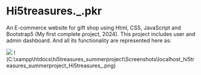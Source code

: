# Hi5treasures._.pkr
An E-commerce website for gift shop using Html, CSS, JavaScript and Bootstrap5 (My first complete project, 2024). This project includes user and admin dashboard. And all its functionality are represented here as:


<img src="C:\xampp\htdocs\hi5treasures_summerproject\Screenshots\localhost_hi5treasures_summerproject_Hi5treasures_.png"  />
!(C:\xampp\htdocs\hi5treasures_summerproject\Screenshots\localhost_hi5treasures_summerproject_Hi5treasures_.png)
